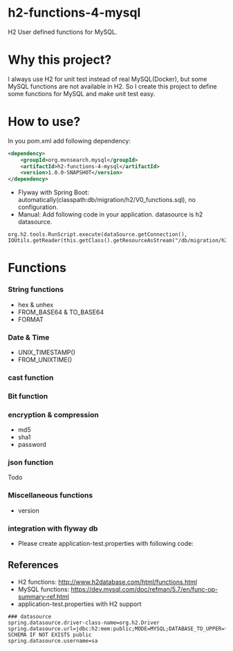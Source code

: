 h2-functions-4-mysql
======================
H2 User defined functions for MySQL.

# Why this project?

I always use H2 for unit test instead of real MySQL(Docker), but some MySQL functions are not available in H2.
So I create this project to define some functions for MySQL and make unit test easy.

# How to use?

In you pom.xml add following dependency: 

```xml
<dependency>
    <groupId>org.mvnsearch.mysql</groupId>
    <artifactId>h2-functions-4-mysql</artifactId>
    <version>1.0.0-SNAPSHOT</version>
</dependency>
```

* Flyway with Spring Boot: automatically(classpath:db/migration/h2/V0_functions.sql), no configuration.
* Manual: Add following code in your application. datasource is h2 datasource.
```
org.h2.tools.RunScript.execute(dataSource.getConnection(), IOUtils.getReader(this.getClass().getResourceAsStream("/db/migration/h2/V0__functions.sql")));
```

# Functions

### String functions

* hex & unhex
* FROM_BASE64 & TO_BASE64
* FORMAT

### Date & Time

* UNIX_TIMESTAMP()
* FROM_UNIXTIME()

### cast function

### Bit function

### encryption & compression

* md5
* sha1
* password

### json function

Todo

### Miscellaneous functions

* version


### integration with flyway db

* Please create application-test.properties with following code:


## References

* H2 functions: http://www.h2database.com/html/functions.html
* MySQL functions: https://dev.mysql.com/doc/refman/5.7/en/func-op-summary-ref.html
* application-test.properties with H2 support
```properties
### datasource
spring.datasource.driver-class-name=org.h2.Driver
spring.datasource.url=jdbc:h2:mem:public;MODE=MYSQL;DATABASE_TO_UPPER=false;INIT=CREATE SCHEMA IF NOT EXISTS public
spring.datasource.username=sa

```

